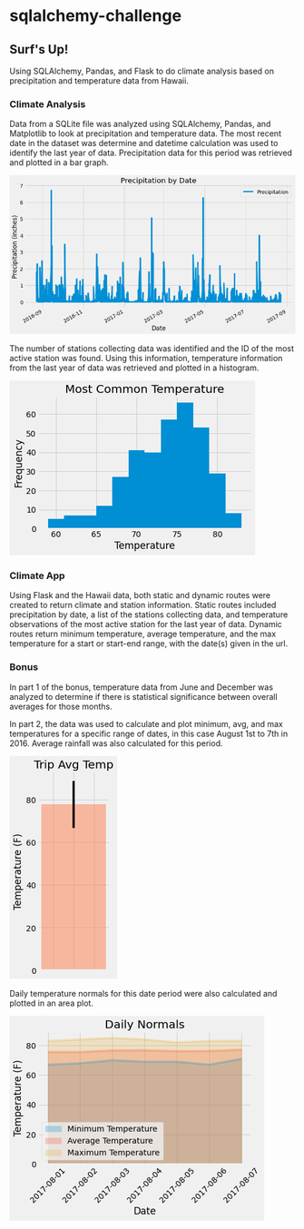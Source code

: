 # sqlalchemy-challenge

## Surf's Up!
Using SQLAlchemy, Pandas, and Flask to do climate analysis based on precipitation and temperature data from Hawaii.

### Climate Analysis
Data from a SQLite file was analyzed using SQLAlchemy, Pandas, and Matplotlib to look at precipitation and temperature data. The most recent date in the dataset was determine and datetime calculation was used to identify the last year of data. Precipitation data for this period was retrieved and plotted in a bar graph. 

![Precipitation](Resources/Precipitation.png)

The number of stations collecting data was identified and the ID of the most active station was found. Using this information, temperature information from the last year of data was retrieved and plotted in a histogram. 

![Temperature](Resources/Temperature.png)

### Climate App
Using Flask and the Hawaii data, both static and dynamic routes were created to return climate and station information. Static routes included precipitation by date, a list of the stations collecting data, and temperature observations of the most active station for the last year of data. Dynamic routes return minimum temperature, average temperature, and the max temperature for a start or start-end range, with the date(s) given in the url. 

### Bonus
In part 1 of the bonus, temperature data from June and December was analyzed to determine if there is statistical significance between overall averages for those months.

In part 2, the data was used to calculate and plot minimum, avg, and max temperatures for a specific range of dates, in this case August 1st to 7th in 2016. Average rainfall was also calculated for this period. 

![Trip Avg Temp](Resources/TripAvg.png)

Daily temperature normals for this date period were also calculated and plotted in an area plot. 

![Daily Normals](Resources/DailyNormals.png)
